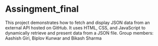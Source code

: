 # Assingment_final

This project demonstrates how to fetch and display JSON data from an external API hosted on GitHub. It uses HTML, CSS, and JavaScript to dynamically retrieve and present data from a JSON file.
Group members: Aashish Giri, Biplov Kunwar and Bikash Sharma
